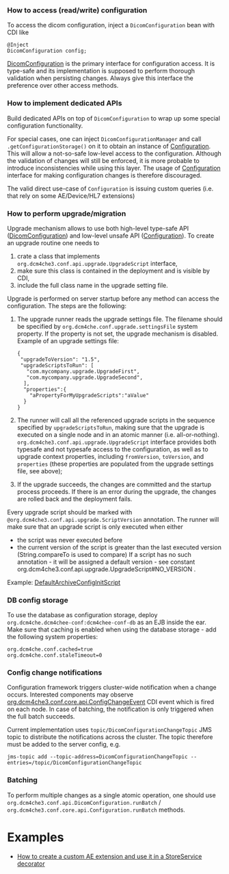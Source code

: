 ### How to access (read/write) configuration

To access the dicom configuration, inject a `DicomConfiguration` bean with CDI like

    @Inject
    DicomConfiguration config;


[DicomConfiguration](https://github.com/dcm4che/dcm4che/blob/master/dcm4che-conf/dcm4che-conf-api/src/main/java/org/dcm4che3/conf/api/DicomConfiguration.java) is the primary interface for configuration access. It is type-safe and its implementation is supposed to perform thorough validation when persisting changes.
 Always give this interface the preference over other access methods.


### How to implement dedicated APIs

Build dedicated APIs on top of `DicomConfiguration` to wrap up some special configuration functionality.

For special cases, one can inject `DicomConfigurationManager` and call `.getConfigurationStorage()` on it to obtain an instance of [Configuration](https://github.com/dcm4che/dcm4che/blob/master/dcm4che-conf/dcm4che-conf-core-api/src/main/java/org/dcm4che3/conf/core/api/Configuration.java).
This will allow a not-so-safe low-level access to the configuration. Although the validation of changes will still be enforced, it is more probable to introduce inconsistencies while using this layer. The usage of [Configuration](https://github.com/dcm4che/dcm4che/blob/master/dcm4che-conf/dcm4che-conf-core-api/src/main/java/org/dcm4che3/conf/core/api/Configuration.java) interface for making configuration changes is therefore discouraged.

The valid direct use-case of `Configuration` is issuing custom queries (i.e. that rely on some AE/Device/HL7 extensions)

### How to perform upgrade/migration

Upgrade mechanism allows to use both high-level type-safe API ([DicomConfiguration](https://github.com/dcm4che/dcm4che/blob/master/dcm4che-conf/dcm4che-conf-api/src/main/java/org/dcm4che3/conf/api/DicomConfiguration.java)) and low-level unsafe API ([Configuration](https://github.com/dcm4che/dcm4che/blob/master/dcm4che-conf/dcm4che-conf-core-api/src/main/java/org/dcm4che3/conf/core/api/Configuration.java)).
To create an upgrade routine one needs to

1. crate a class that implements `org.dcm4che3.conf.api.upgrade.UpgradeScript` interface,
2. make sure this class is contained in the deployment and is visible by CDI,
3. include the full class name in the upgrade setting file.

Upgrade is performed on server startup before any method can access the configuration. The steps are the following:

1.  The upgrade runner reads the upgrade settings file. The filename should be specified by `org.dcm4che.conf.upgrade.settingsFile` system property. If the property is not set, the upgrade mechanism is disabled.
    Example of an upgrade settings file:

        {
         "upgradeToVersion": "1.5",
         "upgradeScriptsToRun": [
           "com.mycompany.upgrade.UpgradeFirst",
           "com.mycompany.upgrade.UpgradeSecond",
          ],
          "properties":{
            "aPropertyForMyUpgradeScripts":"aValue"
          }
        }
2. The runner will call all the referenced upgrade scripts in the sequence specified by `upgradeScriptsToRun`, making sure that the upgrade is executed on a single node and in an atomic manner (i.e. all-or-nothing).
`org.dcm4che3.conf.api.upgrade.UpgradeScript` interface provides both typesafe and not typesafe access to the configuration, as well as to upgrade context properties, including
        `fromVersion`, `toVersion`, and `properties` (these properties are populated from the upgrade settings file, see above);

3. If the upgrade succeeds, the changes are committed and the startup process proceeds. If there is an error during the upgrade, the changes are rolled back and the deployment fails.


Every upgrade script should be marked with `@org.dcm4che3.conf.api.upgrade.ScriptVersion` annotation. The runner will make sure that an upgrade script is only executed when either
- the script was never executed before
- the current version of the script is greater than the last executed version (String.compareTo is used to compare)
If a script has no such annotation - it will be assigned a default version - see constant org.dcm4che3.conf.api.upgrade.UpgradeScript#NO_VERSION .

Example: [DefaultArchiveConfigInitScript](https://github.com/dcm4che/dcm4chee-arc-cdi/blob/master/dcm4chee-arc-conf-default/src/main/java/org/dcm4chee/archive/conf/defaults/DefaultArchiveConfigInitScript.java)

### DB config storage

To use the database as configuration storage, deploy `org.dcm4che.dcm4chee-conf:dcm4chee-conf-db` as an EJB inside the ear.
Make sure that caching is enabled when using the database storage - add the following system properties:
    
    org.dcm4che.conf.cached=true
    org.dcm4che.conf.staleTimeout=0


### Config change notifications
Configuration framework triggers cluster-wide notification when a change occurs. 
Interested components may observe [org.dcm4che3.conf.core.api.ConfigChangeEvent](https://github.com/dcm4che/dcm4che/blob/687dec7390a1b0a9169742354b7f5e0c03411c61/dcm4che-conf/dcm4che-conf-core-api/src/main/java/org/dcm4che3/conf/core/api/ConfigChangeEvent.java) CDI event which is fired on each node.
In case of batching, the notification is only triggered when the full batch succeeds.
  
Current implementation uses `topic/DicomConfigurationChangeTopic` JMS topic to distribute the notifications across the cluster. The topic therefore must be added to the server config, e.g. 
    
    jms-topic add --topic-address=DicomConfigurationChangeTopic --entries=/topic/DicomConfigurationChangeTopic
### Batching

To perform multiple changes as a single atomic operation, one should use `org.dcm4che3.conf.api.DicomConfiguration.runBatch` / `org.dcm4che3.conf.core.api.Configuration.runBatch` methods.  
 
# Examples

- [How to create a custom AE extension and use it in a StoreService decorator ](https://github.com/dcm4che/dcm4chee-integration-examples/tree/master/config-extensions-example)
